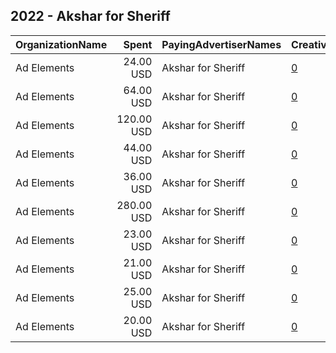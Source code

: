 ## 2022 - Akshar for Sheriff 
|OrganizationName|Spent|PayingAdvertiserNames|CreativeUrls|Impressions|Genders|AgeBrackets|CountryCodes|BillingAddresses|CandidateBallotInformation|
|:---|---:|:---|:---|---:|:---|:---|:---|:---|:---|
|Ad Elements|24.00 USD|Akshar for Sheriff|[0](https://www.snap.com/political-ads/asset/37fe9ab6565dee8eeafcd804e316ad1bb8fbbc3d745d9548d0366b41878e76e2?mediaType=jpeg)|2,956||18-35|united states|US|Akshar for Sheriff|
|Ad Elements|64.00 USD|Akshar for Sheriff|[0](https://www.snap.com/political-ads/asset/ada96a3f706f566b5413f5ddd337fa9bb37fe5f24902e634667aebed3f6cbbe2?mediaType=mp4)|9,737||18-35|united states|US|Akshar for Sheriff|
|Ad Elements|120.00 USD|Akshar for Sheriff|[0](https://www.snap.com/political-ads/asset/f3e8a98dc0a00ffa918fe3c64cd82014b535f8e071bf19044525415af9098aed?mediaType=mp4)|16,306||18-35|united states|US|Akshar for Sheriff|
|Ad Elements|44.00 USD|Akshar for Sheriff|[0](https://www.snap.com/political-ads/asset/37fe9ab6565dee8eeafcd804e316ad1bb8fbbc3d745d9548d0366b41878e76e2?mediaType=jpeg)|4,186||18-35|united states|US|Akshar for Sheriff|
|Ad Elements|36.00 USD|Akshar for Sheriff|[0](https://www.snap.com/political-ads/asset/f3e8a98dc0a00ffa918fe3c64cd82014b535f8e071bf19044525415af9098aed?mediaType=mp4)|3,897||18-35|united states|US|Akshar for Sheriff|
|Ad Elements|280.00 USD|Akshar for Sheriff|[0](https://www.snap.com/political-ads/asset/866102492b67431bf67ae701e3fabd992568de10750566a7973ba98c048fd616?mediaType=jpeg)|48,112||18-35|united states|US|Akshar for Sheriff|
|Ad Elements|23.00 USD|Akshar for Sheriff|[0](https://www.snap.com/political-ads/asset/37fe9ab6565dee8eeafcd804e316ad1bb8fbbc3d745d9548d0366b41878e76e2?mediaType=jpeg)|3,308||18-35|united states|US|Akshar for Sheriff|
|Ad Elements|21.00 USD|Akshar for Sheriff|[0](https://www.snap.com/political-ads/asset/301f1cdd6087325a70d4b667f0123abb98b10f2c72f14349138e9e66946ce246?mediaType=png)|3,336||18-35|united states|US|Akshar for Sheriff|
|Ad Elements|25.00 USD|Akshar for Sheriff|[0](https://www.snap.com/political-ads/asset/301f1cdd6087325a70d4b667f0123abb98b10f2c72f14349138e9e66946ce246?mediaType=png)|3,354||18-35|united states|US|Akshar for Sheriff|
|Ad Elements|20.00 USD|Akshar for Sheriff|[0](https://www.snap.com/political-ads/asset/301f1cdd6087325a70d4b667f0123abb98b10f2c72f14349138e9e66946ce246?mediaType=png)|2,613||18-35|united states|US|Akshar for Sheriff|
